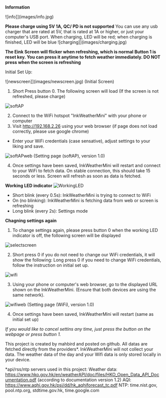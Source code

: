 **Information**


![info]](images/info.jpg)

**Please charge using 5V 1A, QC/ PD is not supported**
You can use any usb charger that are rated at 5V, that is rated at 1A or higher, or just your computer's USB port.
When charging, LED will be red; when charging is finished, LED will be blue
![charging]](images/charging.jpg)

**The Eink Screen will flicker when refreshing, which is normal**
**Button 1 is reset key. You can press it anytime to fetch weather immediately. DO NOT press when the screen is refreshing**


Initial Set Up:

![newscreen]](images/newscreen.jpg)
(Initial Screen)

1. Short Press button 0. The following screen will load (If the screen is not refreshed, please charge)

![softAP](images/softAP.jpg)


2. Connect to the WiFi hotspot "InkWeatherMini" with your phone or computer
3. Visit http://192.168.2.26 using your web browser (if page does not load correctly, please use google chrome)
- Enter your WiFi credentials (case sensative), adjust settings to your liking and save.



![softAPweb](images/softAPweb.jpg)
(Setting page (softAP), version 1.0)



4. Once settings have been saved, InkWeatherMini will restart and connect to your WiFi to fetch data.
On stable connection, this should take 15 seconds or less. Screen will refresh as soon as data is fetched.


**Working LED indicator**
![WorkingLED](images/WorkingLED.jpg)
- Short blink (every 0.5s): InkWeatherMini is trying to connect to WiFi
- On (no blinking): InkWeatherMini is fetching data from web or screen is refreshing
- Long blink (every 2s): Settings mode



**Chagning settings again**
1. To change settings again, please press button 0 when the working LED indicator is off, the following screen will be displayed

![selectscreen](images/selectscreen.jpg)

2. Short press 0 if you do not need to change our WiFi credentials, it will show the following:
Long press 0 if you need to change WiFi credentials, follow the instruction on initial set up.

![wifi](images/wifi.jpg)

3. Using your phone or computer's web browser, go to the displayed URL shown on the InkWeatherMini. (Ensure that both devices are using the same network). 

![wifiweb](images/wifiweb.jpg)
(Setting page (WiFi), version 1.0)

4. Once settings have been saved, InkWeatherMini will restart (same as initial set up)

*If you would like to cancel settins any time, just press the button on the webpage or press button 1.*



This project is created by mahbird and posted on github. All datas are fetched directly from the providers*. InkWeatherMini will not collect your data. The weather data of the day and your Wifi data is only stored locally in your device.


*api/rss/ntp servers used in this project:
Weather data: https://www.hko.gov.hk/en/weatherAPI/doc/files/HKO_Open_Data_API_Documentation.pdf (according to documentation version 1.2)
AQI: https://www.aqhi.gov.hk/psi/dd/hk_aqhiforecast_tc.pdf
NTP: time.nist.gov, pool.ntp.org, stdtime.gov.hk, time.google.com